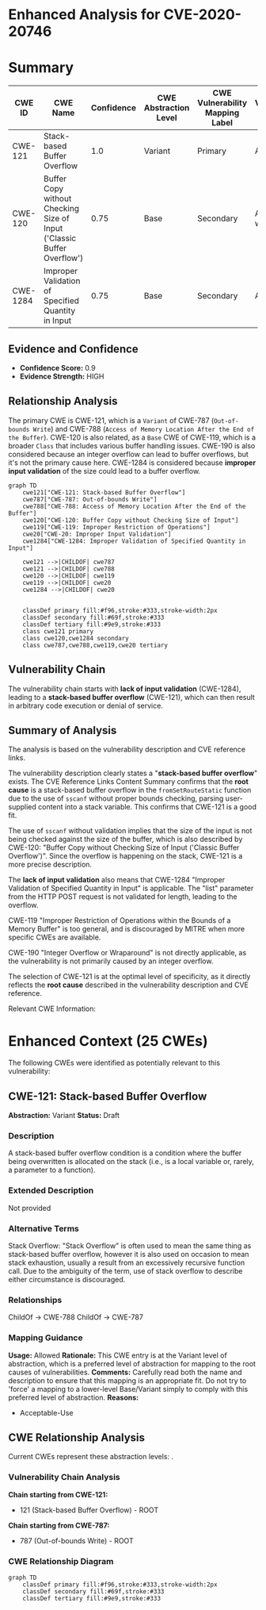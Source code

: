 # Enhanced Analysis for CVE-2020-20746

# Summary
| CWE ID | CWE Name | Confidence | CWE Abstraction Level | CWE Vulnerability Mapping Label | CWE-Vulnerability Mapping Notes |
|---|---|---|---|---|---|
| CWE-121 | Stack-based Buffer Overflow | 1.0 | Variant | Primary | Allowed |
| CWE-120 | Buffer Copy without Checking Size of Input ('Classic Buffer Overflow') | 0.75 | Base | Secondary | Allowed-with-Review |
| CWE-1284 | Improper Validation of Specified Quantity in Input | 0.75 | Base | Secondary | Allowed |

## Evidence and Confidence

*   **Confidence Score:** 0.9
*   **Evidence Strength:** HIGH

## Relationship Analysis
The primary CWE is CWE-121, which is a `Variant` of CWE-787 (`Out-of-bounds Write`) and CWE-788 (`Access of Memory Location After the End of the Buffer`). CWE-120 is also related, as a `Base` CWE of CWE-119, which is a broader `Class` that includes various buffer handling issues. CWE-190 is also considered because an integer overflow can lead to buffer overflows, but it's not the primary cause here. CWE-1284 is considered because **improper input validation** of the size could lead to a buffer overflow.

```mermaid
graph TD
    cwe121["CWE-121: Stack-based Buffer Overflow"]
    cwe787["CWE-787: Out-of-bounds Write"]
    cwe788["CWE-788: Access of Memory Location After the End of the Buffer"]
    cwe120["CWE-120: Buffer Copy without Checking Size of Input"]
    cwe119["CWE-119: Improper Restriction of Operations"]
    cwe20["CWE-20: Improper Input Validation"]
    cwe1284["CWE-1284: Improper Validation of Specified Quantity in Input"]
    
    cwe121 -->|CHILDOF| cwe787
    cwe121 -->|CHILDOF| cwe788
    cwe120 -->|CHILDOF| cwe119
    cwe119 -->|CHILDOF| cwe20
    cwe1284 -->|CHILDOF| cwe20
    

    classDef primary fill:#f96,stroke:#333,stroke-width:2px
    classDef secondary fill:#69f,stroke:#333
    classDef tertiary fill:#9e9,stroke:#333
    class cwe121 primary
    class cwe120,cwe1284 secondary
    class cwe787,cwe788,cwe119,cwe20 tertiary
```

## Vulnerability Chain
The vulnerability chain starts with **lack of input validation** (CWE-1284), leading to a **stack-based buffer overflow** (CWE-121), which can then result in arbitrary code execution or denial of service.

## Summary of Analysis
The analysis is based on the vulnerability description and CVE reference links.

The vulnerability description clearly states a "**stack-based buffer overflow**" exists. The CVE Reference Links Content Summary confirms that the **root cause** is a stack-based buffer overflow in the `fromSetRouteStatic` function due to the use of `sscanf` without proper bounds checking, parsing user-supplied content into a stack variable. This confirms that CWE-121 is a good fit.

The use of `sscanf` without validation implies that the size of the input is not being checked against the size of the buffer, which is also described by CWE-120: "Buffer Copy without Checking Size of Input ('Classic Buffer Overflow')". Since the overflow is happening on the stack, CWE-121 is a more precise description.

The **lack of input validation** also means that CWE-1284 "Improper Validation of Specified Quantity in Input" is applicable. The "list" parameter from the HTTP POST request is not validated for length, leading to the overflow.

CWE-119 "Improper Restriction of Operations within the Bounds of a Memory Buffer" is too general, and is discouraged by MITRE when more specific CWEs are available.

CWE-190 "Integer Overflow or Wraparound" is not directly applicable, as the vulnerability is not primarily caused by an integer overflow.

The selection of CWE-121 is at the optimal level of specificity, as it directly reflects the **root cause** described in the vulnerability description and CVE reference.

Relevant CWE Information:

# Enhanced Context (25 CWEs)
The following CWEs were identified as potentially relevant to this vulnerability:

## CWE-121: Stack-based Buffer Overflow
**Abstraction:** Variant
**Status:** Draft

### Description
A stack-based buffer overflow condition is a condition where the buffer being overwritten is allocated on the stack (i.e., is a local variable or, rarely, a parameter to a function).

### Extended Description
Not provided

### Alternative Terms
Stack Overflow: "Stack Overflow" is often used to mean the same thing as stack-based buffer overflow, however it is also used on occasion to mean stack exhaustion, usually a result from an excessively recursive function call. Due to the ambiguity of the term, use of stack overflow to describe either circumstance is discouraged.

### Relationships
ChildOf -> CWE-788
ChildOf -> CWE-787

### Mapping Guidance
**Usage:** Allowed
**Rationale:** This CWE entry is at the Variant level of abstraction, which is a preferred level of abstraction for mapping to the root causes of vulnerabilities.
**Comments:** Carefully read both the name and description to ensure that this mapping is an appropriate fit. Do not try to 'force' a mapping to a lower-level Base/Variant simply to comply with this preferred level of abstraction.
**Reasons:**
- Acceptable-Use


## CWE Relationship Analysis

Current CWEs represent these abstraction levels: .


### Vulnerability Chain Analysis

**Chain starting from CWE-121:**
- 121 (Stack-based Buffer Overflow) - ROOT


**Chain starting from CWE-787:**
- 787 (Out-of-bounds Write) - ROOT



### CWE Relationship Diagram

```mermaid
graph TD
    classDef primary fill:#f96,stroke:#333,stroke-width:2px
    classDef secondary fill:#69f,stroke:#333
    classDef tertiary fill:#9e9,stroke:#333
```